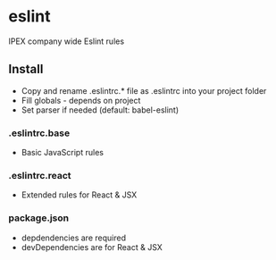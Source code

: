 # eslint
IPEX company wide Eslint rules

## Install
* Copy and rename .eslintrc.* file as .eslintrc into your project folder
* Fill globals - depends on project
* Set parser if needed (default: babel-eslint)

### .eslintrc.base
* Basic JavaScript rules

### .eslintrc.react
* Extended rules for React & JSX

### package.json
* depdendencies are required
* devDependencies are for React & JSX
